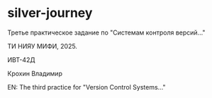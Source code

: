 # silver-journey

Третье практическое задание по "Системам контроля версий..."

ТИ НИЯУ МИФИ, 2025.

ИВТ-42Д

Крохин Владимир

EN: The third practice for "Version Control Systems..."
